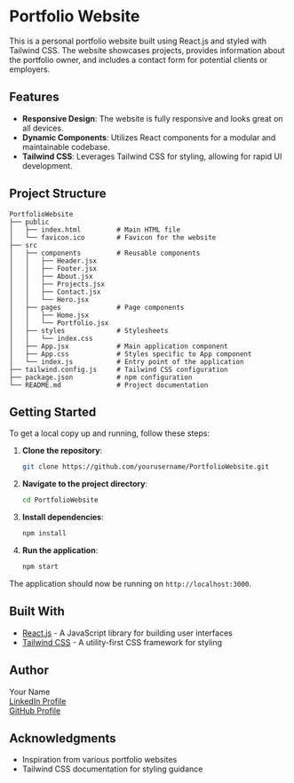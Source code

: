 # Portfolio Website

This is a personal portfolio website built using React.js and styled with Tailwind CSS. The website showcases projects, provides information about the portfolio owner, and includes a contact form for potential clients or employers.

## Features

- **Responsive Design**: The website is fully responsive and looks great on all devices.
- **Dynamic Components**: Utilizes React components for a modular and maintainable codebase.
- **Tailwind CSS**: Leverages Tailwind CSS for styling, allowing for rapid UI development.

## Project Structure

```
PortfolioWebsite
├── public
│   ├── index.html         # Main HTML file
│   └── favicon.ico        # Favicon for the website
├── src
│   ├── components         # Reusable components
│   │   ├── Header.jsx
│   │   ├── Footer.jsx
│   │   ├── About.jsx
│   │   ├── Projects.jsx
│   │   ├── Contact.jsx
│   │   └── Hero.jsx
│   ├── pages              # Page components
│   │   ├── Home.jsx
│   │   └── Portfolio.jsx
│   ├── styles             # Stylesheets
│   │   └── index.css
│   ├── App.jsx            # Main application component
│   ├── App.css            # Styles specific to App component
│   └── index.js           # Entry point of the application
├── tailwind.config.js     # Tailwind CSS configuration
├── package.json           # npm configuration
└── README.md              # Project documentation
```

## Getting Started

To get a local copy up and running, follow these steps:

1. **Clone the repository**:
   ```bash
   git clone https://github.com/yourusername/PortfolioWebsite.git
   ```

2. **Navigate to the project directory**:
   ```bash
   cd PortfolioWebsite
   ```

3. **Install dependencies**:
   ```bash
   npm install
   ```

4. **Run the application**:
   ```bash
   npm start
   ```

The application should now be running on `http://localhost:3000`.

## Built With

- [React.js](https://reactjs.org/) - A JavaScript library for building user interfaces
- [Tailwind CSS](https://tailwindcss.com/) - A utility-first CSS framework for styling

## Author

Your Name  
[LinkedIn Profile](https://www.linkedin.com/in/yourprofile)  
[GitHub Profile](https://github.com/yourusername)

## Acknowledgments

- Inspiration from various portfolio websites
- Tailwind CSS documentation for styling guidance